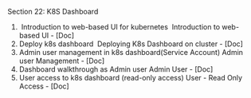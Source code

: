 Section 22: K8S Dashboard
1.  Introduction to web-based UI for kubernetes
		 Introduction to web-based UI - [Doc]
2. Deploy k8s dashboard
		 Deploying K8s Dashboard on cluster - [Doc]
3. Admin user management in k8s dashboard(Service Account)
		Admin user Management - [Doc]
4. Dashboard walkthrough as Admin user
		Admin User - [Doc]
5. User access to k8s dashboard (read-only access)
		User - Read Only Access - [Doc]